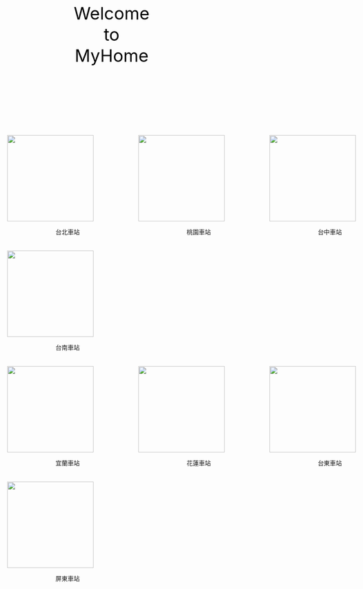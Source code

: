 <html>
  <head>
  <meta charset="utf-8"></meta>
  <style type="text/css">
  .head{
      color:black;font-size:40px;text-align:center;padding:150px;
  }
  .content{
      width:1200px;margin-left:atuo;margin-right:auto;
    }
  .box{
      width:280px;padding:5px;margin:5px;backgrond-color:witch;
      display:inline-block;vertical-align:top;
    }
  .content1{
      width:1200px;margin-left:atuo;margin-right:auto;
    }
  .box1{
    width:280px;padding:5px;margin:5px;backgrond-color:witch;
      display:inline-block;vertical-align:top;
    }
   </style>
   </head>
<body style="margin:0px;">
  <div class="head">Welcome to MyHome</div>
  <div class="content">
      <div class="box">
        <img src="https://photo.travelking.com.tw/scenery/36C8FB62-5AFB-4249-B911-EE7AEA50B6BB_e.jpg" height=200px/>
        <p align="center" valign="center">台北車站</p>
      </div>
      <div class="box">
        <img src="https://www.alberthsieh.com/wp-content/uploads/flickr/19436420784_b8c64408d4_b.jpg" height=200px/>
        <p align="center" valign="center">桃園車站</p>
      </div>      
      <div class="box">
        <img src="https://travel.taichung.gov.tw/Utility/DisplayImage?id=27960&rnd=1542692405390" height=200px/>
        <p align="center" valign="center">台中車站</p>
      </div>
      <div class="box"> 
        <img src="https://img.ltn.com.tw/Upload/news/600/2019/05/01/202.jpg" height=200px/>
        <p align="center" valign="center">台南車站</p>
      </div>
  <div class="content1">
      <dix class="box1">
        <img src="https://i0.wp.com/img.journey.tw/20180104185837_4.jpg?resize=2000%2C1335&quality=100&ssl=1" height="200px"/>
        <p align="center" valign="center">宜蘭車站</p>
      </dix>
      <dix class="box1">
        <img src="https://decing.tw/wp-content/uploads/20181003230632_47.jpg" height="200px"/>
        <p align="center" valign="center">花蓮車站</p>
      </dix>
      <dix class="box1">
        <img src="https://3.bp.blogspot.com/-PciRZwpLfT8/W4eRv1_yAzI/AAAAAAAAsks/-OT0xqQSUW8Ju_ecyHE9g3xVPnhwHP5LwCKgBGAs/s1600/TTS5.JPG" height="200px"/>
        <p align="center" valign="center">台東車站</p>
      </dix>
      <dix class="box1">
        <img src="https://pic.pimg.tw/su327396/1546572507-3570932604.jpg" height="200px"/>
        <p align="center" valign="center">屏東車站</p>
      </dix>
  </div>
</body>
</html>


